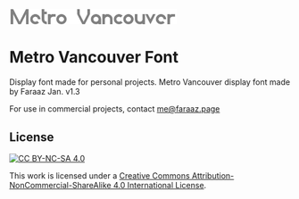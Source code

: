 <img src="https://raw.githubusercontent.com/faqro/metro-vancouver-font/main/MetroVancouverTitle.png" width="300"/>

# Metro Vancouver Font
Display font made for personal projects. Metro Vancouver display font made by Faraaz Jan. v1.3

For use in commercial projects, contact me@faraaz.page


## License
[![CC BY-NC-SA 4.0][cc-by-nc-sa-shield]][cc-by-nc-sa]

This work is licensed under a
[Creative Commons Attribution-NonCommercial-ShareAlike 4.0 International License][cc-by-nc-sa].

[cc-by-nc-sa]: http://creativecommons.org/licenses/by-nc-sa/4.0/
[cc-by-nc-sa-shield]: https://img.shields.io/badge/License-CC%20BY--NC--SA%204.0-lightgrey.svg
